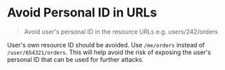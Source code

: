 # Avoid Personal ID in URLs

> Avoid user's personal ID in the resource URLs e.g. users/242/orders

User's own resource ID should be avoided. Use `/me/orders` instead of `/user/654321/orders`. This will help avoid the risk of exposing the user's personal ID that can be used for further attacks.
